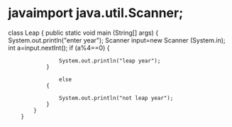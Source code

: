 # javaimport java.util.Scanner;
class Leap
	{ 
		public static void main (String[] args)
			{
				System.out.println("enter year");
				Scanner input=new Scanner (System.in);
				int a=input.nextInt();
				if (a%4==0)
				{

					System.out.println("leap year");
				}

					else
				{

					System.out.println("not leap year");
				}
			}
		}
